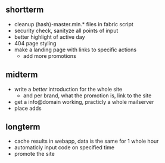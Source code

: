 ## shortterm

* cleanup (hash)-master.min.* files in fabric script
* security check, sanityze all points of input
* better highlight of active day
* 404 page styling
* make a landing page with links to specific actions
    * add more promotions

## midterm

* write a *better* introduction for the whole site
    * and per brand, what the promotion is, link to the site
* get a info@domain working, practicly a whole mailserver
* place adds

## longterm

* cache results in webapp, data is the same for 1 whole hour
* automaticly input code on specified time
* promote the site
